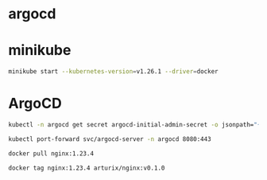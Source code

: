 # argocd

# minikube
```sh
minikube start --kubernetes-version=v1.26.1 --driver=docker
````

# ArgoCD

```sh
kubectl -n argocd get secret argocd-initial-admin-secret -o jsonpath="{.data.password}" | base64 -d; echo
````

```sh
kubectl port-forward svc/argocd-server -n argocd 8080:443
````


```sh
docker pull nginx:1.23.4
````

```sh
docker tag nginx:1.23.4 arturix/nginx:v0.1.0
````
